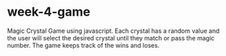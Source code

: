# week-4-game

Magic Crystal Game using javascript. Each crystal has a random value and the user will select the desired crystal until they match or pass the magic number. The game keeps track of the wins and loses. 
